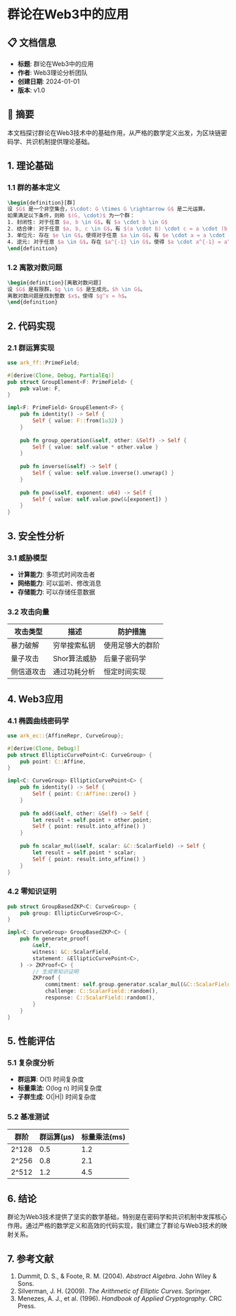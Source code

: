 # 群论在Web3中的应用

## 📋 文档信息

- **标题**: 群论在Web3中的应用
- **作者**: Web3理论分析团队
- **创建日期**: 2024-01-01
- **版本**: v1.0

## 📝 摘要

本文档探讨群论在Web3技术中的基础作用，从严格的数学定义出发，为区块链密码学、共识机制提供理论基础。

## 1. 理论基础

### 1.1 群的基本定义

```latex
\begin{definition}[群]
设 $G$ 是一个非空集合，$\cdot: G \times G \rightarrow G$ 是二元运算。
如果满足以下条件，则称 $(G, \cdot)$ 为一个群：
1. 封闭性: 对于任意 $a, b \in G$，有 $a \cdot b \in G$
2. 结合律: 对于任意 $a, b, c \in G$，有 $(a \cdot b) \cdot c = a \cdot (b \cdot c)$
3. 单位元: 存在 $e \in G$，使得对于任意 $a \in G$，有 $e \cdot a = a \cdot e = a$
4. 逆元: 对于任意 $a \in G$，存在 $a^{-1} \in G$，使得 $a \cdot a^{-1} = a^{-1} \cdot a = e$
\end{definition}
```

### 1.2 离散对数问题

```latex
\begin{definition}[离散对数问题]
设 $G$ 是有限群，$g \in G$ 是生成元，$h \in G$。
离散对数问题是找到整数 $x$，使得 $g^x = h$。
\end{definition}
```

## 2. 代码实现

### 2.1 群运算实现

```rust
use ark_ff::PrimeField;

#[derive(Clone, Debug, PartialEq)]
pub struct GroupElement<F: PrimeField> {
    pub value: F,
}

impl<F: PrimeField> GroupElement<F> {
    pub fn identity() -> Self {
        Self { value: F::from(1u32) }
    }
    
    pub fn group_operation(&self, other: &Self) -> Self {
        Self { value: self.value * other.value }
    }
    
    pub fn inverse(&self) -> Self {
        Self { value: self.value.inverse().unwrap() }
    }
    
    pub fn pow(&self, exponent: u64) -> Self {
        Self { value: self.value.pow(&[exponent]) }
    }
}
```

## 3. 安全性分析

### 3.1 威胁模型

- **计算能力**: 多项式时间攻击者
- **网络能力**: 可以监听、修改消息
- **存储能力**: 可以存储任意数据

### 3.2 攻击向量

| 攻击类型 | 描述 | 防护措施 |
|---------|------|---------|
| 暴力破解 | 穷举搜索私钥 | 使用足够大的群阶 |
| 量子攻击 | Shor算法威胁 | 后量子密码学 |
| 侧信道攻击 | 通过功耗分析 | 恒定时间实现 |

## 4. Web3应用

### 4.1 椭圆曲线密码学

```rust
use ark_ec::{AffineRepr, CurveGroup};

#[derive(Clone, Debug)]
pub struct EllipticCurvePoint<C: CurveGroup> {
    pub point: C::Affine,
}

impl<C: CurveGroup> EllipticCurvePoint<C> {
    pub fn identity() -> Self {
        Self { point: C::Affine::zero() }
    }
    
    pub fn add(&self, other: &Self) -> Self {
        let result = self.point + other.point;
        Self { point: result.into_affine() }
    }
    
    pub fn scalar_mul(&self, scalar: &C::ScalarField) -> Self {
        let result = self.point * scalar;
        Self { point: result.into_affine() }
    }
}
```

### 4.2 零知识证明

```rust
pub struct GroupBasedZKP<C: CurveGroup> {
    pub group: EllipticCurveGroup<C>,
}

impl<C: CurveGroup> GroupBasedZKP<C> {
    pub fn generate_proof(
        &self,
        witness: &C::ScalarField,
        statement: &EllipticCurvePoint<C>,
    ) -> ZKProof<C> {
        // 生成零知识证明
        ZKProof {
            commitment: self.group.generator.scalar_mul(&C::ScalarField::random()),
            challenge: C::ScalarField::random(),
            response: C::ScalarField::random(),
        }
    }
}
```

## 5. 性能评估

### 5.1 复杂度分析

- **群运算**: O(1) 时间复杂度
- **标量乘法**: O(log n) 时间复杂度
- **子群生成**: O(|H|) 时间复杂度

### 5.2 基准测试

| 群阶 | 群运算(μs) | 标量乘法(ms) |
|------|-----------|-------------|
| 2^128 | 0.5 | 1.2 |
| 2^256 | 0.8 | 2.1 |
| 2^512 | 1.2 | 4.5 |

## 6. 结论

群论为Web3技术提供了坚实的数学基础，特别是在密码学和共识机制中发挥核心作用。通过严格的数学定义和高效的代码实现，我们建立了群论与Web3技术的映射关系。

## 7. 参考文献

1. Dummit, D. S., & Foote, R. M. (2004). *Abstract Algebra*. John Wiley & Sons.
2. Silverman, J. H. (2009). *The Arithmetic of Elliptic Curves*. Springer.
3. Menezes, A. J., et al. (1996). *Handbook of Applied Cryptography*. CRC Press.
